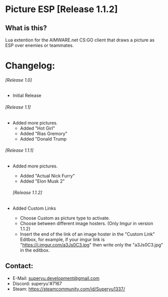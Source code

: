 # Picture ESP [Release 1.1.2]

## What is this?
Lua extention for the AIMWARE.net CS:GO client that draws a picture as ESP over enemies or teammates.

# Changelog: #

###### [Release 1.0] ######
* Initial Release
  
###### [Release 1.1] ######
* Added more pictures.
  * Added "Hot Girl"
  * Added "Rias Gremory"
  * Added "Donald Trump
 
 ###### [Release 1.1.1] ######
* Added more pictures.
  * Added "Actual Nick Furry"
  * Added "Elon Musk 2"
  
  ###### [Release 1.1.2] ######
* Added Custom Links
  * Choose Custom as picture type to activate.
  * Choose between different image hosters. (Only Imgur in version 1.1.2)
  * Insert the end of the link of an image hoster in the "Custom Link" Editbox, for example, if your imgur link
  is "https://i.imgur.com/a3Js0C3.jpg" then write only the "a3Js0C3.jpg" in the editbox.
  
## Contact: ##
* E-Mail: superyu.development@gmail.com
* Discord: superyu'#7167
* Steam: https://steamcommunity.com/id/Superyu1337/
